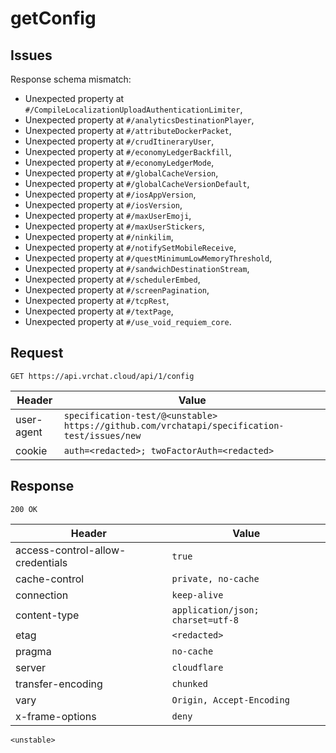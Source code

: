 # getConfig

## Issues
Response schema mismatch:
* Unexpected property at ``#/CompileLocalizationUploadAuthenticationLimiter``,
* Unexpected property at ``#/analyticsDestinationPlayer``,
* Unexpected property at ``#/attributeDockerPacket``,
* Unexpected property at ``#/crudItineraryUser``,
* Unexpected property at ``#/economyLedgerBackfill``,
* Unexpected property at ``#/economyLedgerMode``,
* Unexpected property at ``#/globalCacheVersion``,
* Unexpected property at ``#/globalCacheVersionDefault``,
* Unexpected property at ``#/iosAppVersion``,
* Unexpected property at ``#/iosVersion``,
* Unexpected property at ``#/maxUserEmoji``,
* Unexpected property at ``#/maxUserStickers``,
* Unexpected property at ``#/ninkilim``,
* Unexpected property at ``#/notifySetMobileReceive``,
* Unexpected property at ``#/questMinimumLowMemoryThreshold``,
* Unexpected property at ``#/sandwichDestinationStream``,
* Unexpected property at ``#/schedulerEmbed``,
* Unexpected property at ``#/screenPagination``,
* Unexpected property at ``#/tcpRest``,
* Unexpected property at ``#/textPage``,
* Unexpected property at ``#/use_void_requiem_core``.
## Request
`GET https://api.vrchat.cloud/api/1/config`

| Header | Value |
| ------ | ----- |
| user-agent | `specification-test/@<unstable> https://github.com/vrchatapi/specification-test/issues/new` |
| cookie | `auth=<redacted>; twoFactorAuth=<redacted>` |


## Response
`200 OK`

| Header | Value |
| ------ | ----- |
| access-control-allow-credentials | `true` |
| cache-control | `private, no-cache` |
| connection | `keep-alive` |
| content-type | `application/json; charset=utf-8` |
| etag | `<redacted>` |
| pragma | `no-cache` |
| server | `cloudflare` |
| transfer-encoding | `chunked` |
| vary | `Origin, Accept-Encoding` |
| x-frame-options | `deny` |

```jsonc
<unstable>
```
